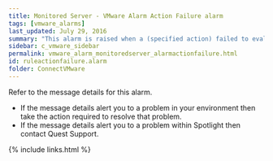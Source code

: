 ```yaml
---
title: ﻿Monitored Server - VMware Alarm Action Failure alarm
tags: [vmware_alarms]
last_updated: July 29, 2016
summary: "This alarm is raised when a (specified action) failed to evaluate."
sidebar: c_vmware_sidebar
permalink: vmware_alarm_monitoredserver_alarmactionfailure.html
id: ruleactionfailure.alarm
folder: ConnectVMware
---
```



Refer to the message details for this alarm.

* If the message details alert you to a problem in your environment then take the action required to resolve that problem.
* If the message details alert you to a problem within Spotlight then contact Quest Support.


{% include links.html %}
